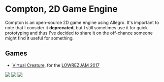 # Compton, 2D Game Engine

Compton is an open-source 2D game engine using Allegro. 
It's important to note that I consider it **deprecated**, 
but I still sometimes use it for quick prototyping and thus I've decided to share it
on the off-chance someone might find it useful for something.

## Games

- [Virtual Creature](https://hogsy.itch.io/virtual-creature), for the [LOWREZJAM 2017](https://itch.io/jam/lowrezjam2017)

![](https://img.itch.zone/aW1hZ2UvMTY4MDg3Lzc3OTEyMy5wbmc=/147x117%23/TWdaHR.png)
![](https://img.itch.zone/aW1hZ2UvMTY4MDg3Lzc3OTEyNS5wbmc=/147x117%23/raednW.png)
![](https://img.itch.zone/aW1hZ2UvMTY4MDg3Lzc3OTEyNC5wbmc=/147x117%23/zsS%2F1L.png)

